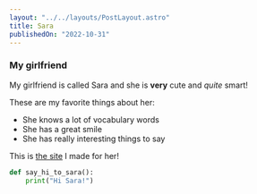 ```yaml
---
layout: "../../layouts/PostLayout.astro"
title: Sara
publishedOn: "2022-10-31"
---
```


### My girlfriend

My girlfriend is called Sara and she is **very** cute and _quite_ smart!

These are my favorite things about her:

- She knows a lot of vocabulary words
- She has a great smile
- She has really interesting things to say

This is [the site](https://www.limitedgrades.com/sara) I made for her!

```python
def say_hi_to_sara():
    print("Hi Sara!")
```
